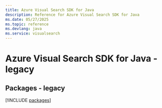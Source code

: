 ```yaml
---
title: Azure Visual Search SDK for Java
description: Reference for Azure Visual Search SDK for Java
ms.date: 05/27/2025
ms.topic: reference
ms.devlang: java
ms.service: visualsearch
---
```

# Azure Visual Search SDK for Java - legacy
## Packages - legacy
[!INCLUDE [packages](visual-search-index.md)]